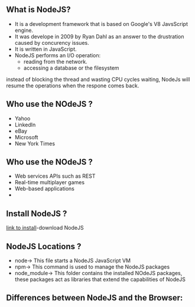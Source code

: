 ##  What is NodeJS?
- It is a development framework that is based on Google's V8 JavsScript engine.
- It was develope in 2009 by Ryan Dahl as an answer to the drustration caused by concurency issues.
- It is written in JavaScript.
- NodeJS performs an I/O operation:
    -  reading from the network.
    -  accessing a database or the filesystem

instead of blocking the thread and wasting CPU cycles waiting, NodeJs will resume the operations when the respone 
comes back.

##  Who use the NOdeJS ?
- Yahoo
- LinkedIn
- eBay
- Microsoft
- New York Times

##  Who use the NOdeJS ? 
- Web services APIs such as REST
- Real-time multiplayer games
- Web-based applications
- 
##  Install NodeJS ? 
[link to install](https://nodejs.org/en)-download NodeJS

##  NodeJS Locations ? 
- node-> This file starts a NodeJS JavaScript VM
- npm-> This command is used to manage the NodeJS packages
- node_module-> This folder contains the installed NOdeJS packages, these packages act as libraries that extend the capabilities of NodeJS

## Differences between NodeJS and the Browser:
<div><img scr=""></div>




